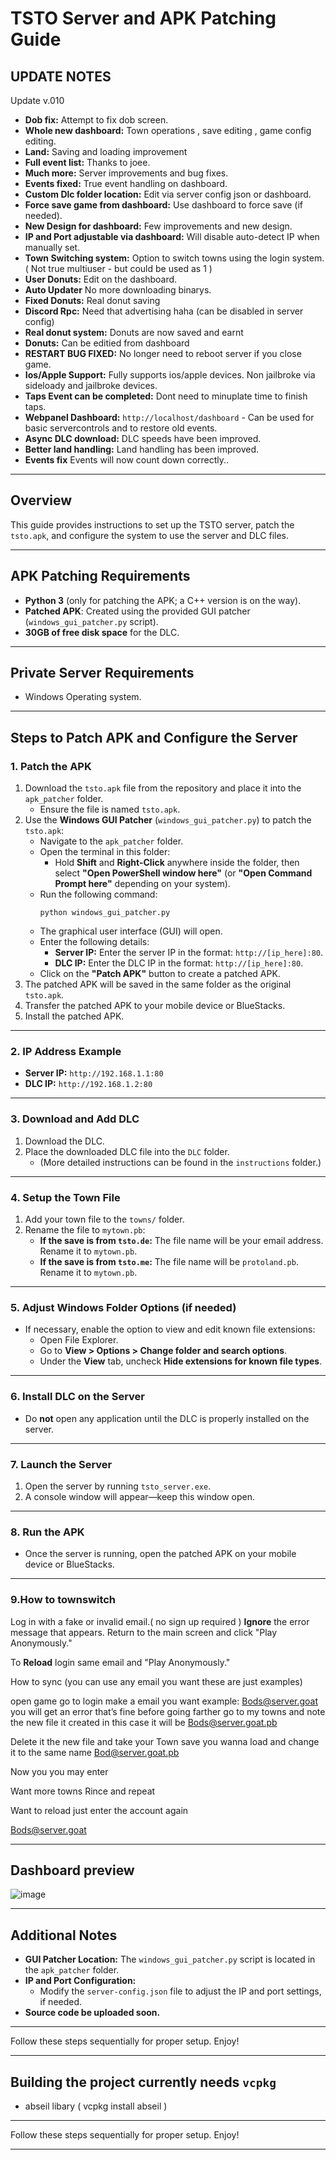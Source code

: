 # TSTO Server and APK Patching Guide

## UPDATE NOTES

Update v.010

- **Dob fix:** Attempt to fix dob screen.
- **Whole new dashboard:** Town operations , save editing , game config editing.
- **Land:** Saving and loading improvement
- **Full event list:** Thanks to joee.
- **Much more:** Server improvements and bug fixes.
- **Events fixed:** True event handling on dashboard.
- **Custom Dlc folder location:** Edit via server config json or dashboard.
- **Force save game from dashboard:** Use dashboard to force save (if needed).
- **New Design for dashboard:** Few improvements and new design.
- **IP and Port adjustable via dashboard:** Will disable auto-detect IP when manually set.
- **Town Switching system:** Option to switch towns using the login system. ( Not true multiuser - but could be used as 1 )
- **User Donuts:** Edit on the dashboard.
- **Auto Updater** No more downloading binarys.
- **Fixed Donuts:** Real donut saving
- **Discord Rpc:** Need that advertising haha (can be disabled in server config)
- **Real donut system:** Donuts are now saved and earnt
- **Donuts:** Can be editied from dashboard
- **RESTART BUG FIXED:** No longer need to reboot server if you close game.
- **Ios/Apple Support:** Fully supports ios/apple devices. Non jailbroke via sideloady and jailbroke devices.
- **Taps Event can be completed:** Dont need to minuplate time to finish taps.
- **Webpanel Dashboard:** ``http://localhost/dashboard`` - Can be used for basic servercontrols and to restore old events.
- **Async DLC download:** DLC speeds have been improved.
- **Better land handling:** Land handling has been improved.
- **Events fix** Events will now count down correctly..
---

## Overview
This guide provides instructions to set up the TSTO server, patch the `tsto.apk`, and configure the system to use the server and DLC files.

---

## APK Patching Requirements
- **Python 3** (only for patching the APK; a C++ version is on the way).
- **Patched APK**: Created using the provided GUI patcher (`windows_gui_patcher.py` script).
- **30GB of free disk space** for the DLC.

---


## Private Server Requirements
- Windows Operating system.
  
---

## Steps to Patch APK and Configure the Server

### 1. Patch the APK
1. Download the `tsto.apk` file from the repository and place it into the `apk_patcher` folder.
   - Ensure the file is named `tsto.apk`.
2. Use the **Windows GUI Patcher** (`windows_gui_patcher.py`) to patch the `tsto.apk`:
   - Navigate to the `apk_patcher` folder.
   - Open the terminal in this folder:
     - Hold **Shift** and **Right-Click** anywhere inside the folder, then select **"Open PowerShell window here"** (or **"Open Command Prompt here"** depending on your system).
   - Run the following command:
     ```
     python windows_gui_patcher.py
     ```
   - The graphical user interface (GUI) will open.
   - Enter the following details:
     - **Server IP:** Enter the server IP in the format: `http://[ip_here]:80`.
     - **DLC IP:** Enter the DLC IP in the format: `http://[ip_here]:80`.
   - Click on the **"Patch APK"** button to create a patched APK.
3. The patched APK will be saved in the same folder as the original `tsto.apk`.
4. Transfer the patched APK to your mobile device or BlueStacks.
5. Install the patched APK.



---

### 2. IP Address Example
- **Server IP:** `http://192.168.1.1:80`
- **DLC IP:** `http://192.168.1.2:80`

---

### 3. Download and Add DLC
1. Download the DLC.
2. Place the downloaded DLC file into the `DLC` folder.
   - (More detailed instructions can be found in the `instructions` folder.)

---

### 4. Setup the Town File
1. Add your town file to the `towns/` folder.
2. Rename the file to `mytown.pb`:
   - **If the save is from `tsto.de`:** The file name will be your email address. Rename it to `mytown.pb`.
   - **If the save is from `tsto.me`:** The file name will be `protoland.pb`. Rename it to `mytown.pb`.

---

### 5. Adjust Windows Folder Options (if needed)
- If necessary, enable the option to view and edit known file extensions:
  - Open File Explorer.
  - Go to **View > Options > Change folder and search options**.
  - Under the **View** tab, uncheck **Hide extensions for known file types**.

---

### 6. Install DLC on the Server
- Do **not** open any application until the DLC is properly installed on the server.

---

### 7. Launch the Server
1. Open the server by running `tsto_server.exe`.
2. A console window will appear—keep this window open.

---

### 8. Run the APK
- Once the server is running, open the patched APK on your mobile device or BlueStacks.

---


### 9.How to townswitch

Log in with a fake or invalid email.( no sign up required )
**Ignore** the error message that appears.
Return to the main screen and click "Play Anonymously."

To **Reload** login same email and "Play Anonymously."

How to sync (you can use any email you want these are just examples) 

open game go to login make a email you want example: Bods@server.goat you will get an error that’s fine before going farther go to my towns and note the new file it created in this case it will be Bods@server.goat.pb

 Delete it the new file and take your Town save you wanna load and change it to the same name Bod@server.goat.pb

Now you you may enter 

Want more towns Rince and repeat

Want to reload just enter the account again 

Bods@server.goat 

---

## Dashboard preview

![image](https://github.com/user-attachments/assets/9b454aa5-0022-4247-98e5-99e69dddb8cb)



---

## Additional Notes
- **GUI Patcher Location:** The `windows_gui_patcher.py` script is located in the `apk_patcher` folder.
- **IP and Port Configuration:**
  - Modify the `server-config.json` file to adjust the IP and port settings, if needed.
- **Source code be uploaded soon.**
---

Follow these steps sequentially for proper setup. Enjoy!

---

## Building the project currently needs `vcpkg` 
- abseil libary
  ( vcpkg install abseil )
---




Follow these steps sequentially for proper setup. Enjoy!

---
